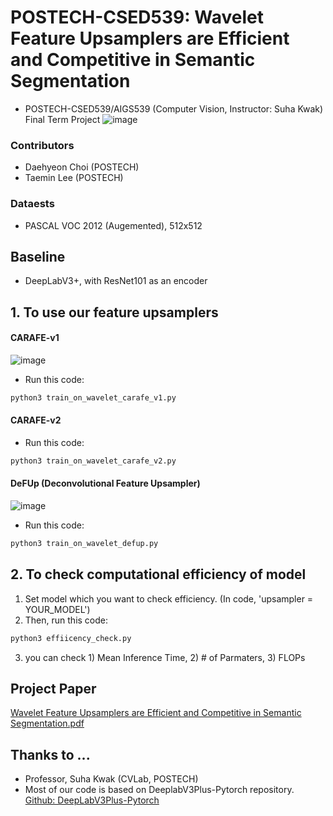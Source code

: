 # POSTECH-CSED539: Wavelet Feature Upsamplers are Efficient and Competitive in Semantic Segmentation 
- POSTECH-CSED539/AIGS539 (Computer Vision, Instructor: Suha Kwak) Final Term Project
  ![image](https://github.com/choidaedae/POSTECH-CSED539/assets/105369646/4ddc3777-5054-462c-aa10-367bd9601c76)


### Contributors
- Daehyeon Choi (POSTECH)
- Taemin Lee (POSTECH)

### Dataests
- PASCAL VOC 2012 (Augemented), 512x512

## Baseline
- DeepLabV3+, with ResNet101 as an encoder

## 1. To use our feature upsamplers
#### CARAFE-v1
![image](https://github.com/choidaedae/POSTECH-CSED539/assets/105369646/3539a6a5-9346-4483-8294-8176225ae999)
- Run this code: 
```bash
python3 train_on_wavelet_carafe_v1.py
```
  
#### CARAFE-v2
- Run this code: 
```bash
python3 train_on_wavelet_carafe_v2.py
```
#### DeFUp (Deconvolutional Feature Upsampler)
![image](https://github.com/choidaedae/POSTECH-CSED539/assets/105369646/b0a90814-8429-4d8a-87c8-26f8808bd66d)

- Run this code: 
```bash
python3 train_on_wavelet_defup.py
```

## 2. To check computational efficiency of model 
1. Set model which you want to check efficiency. (In code, 'upsampler = YOUR_MODEL') 
2. Then, run this code:
```bash
python3 effiicency_check.py
```
3. you can check 1) Mean Inference Time, 2) # of Parmaters, 3) FLOPs

 
## Project Paper
[Wavelet Feature Upsamplers are Efficient and Competitive in Semantic Segmentation.pdf](https://github.com/choidaedae/POSTECH-CSED539/files/13691630/Wavelet.Feature.Upsamplers.are.Efficient.and.Competitive.in.Semantic.Segmentation.pdf)

## Thanks to ... 
- Professor, Suha Kwak (CVLab, POSTECH)
- Most of our code is based on DeeplabV3Plus-Pytorch repository.
[Github: DeepLabV3Plus-Pytorch](https://github.com/VainF/DeepLabV3Plus-Pytorch)

